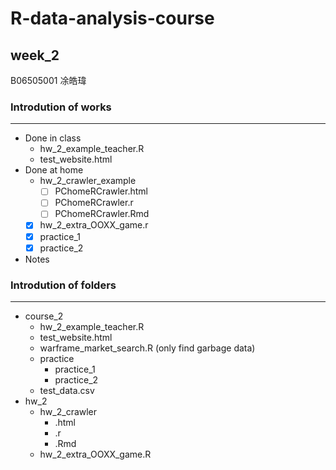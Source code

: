 # R-data-analysis-course

## week_2
B06505001 凃皓瑋

### Introdution of works
---
- Done in class
  - hw_2_example_teacher.R
  - test_website.html
- Done at home
  - hw_2_crawler_example 
      - [ ] PChomeRCrawler.html
      - [ ] PChomeRCrawler.r
      - [ ] PChomeRCrawler.Rmd
  - [x] hw_2_extra_OOXX_game.r
  - [x] practice_1
  - [x] practice_2
- Notes

### Introdution of folders
---
- course_2
    - hw_2_example_teacher.R
    - test_website.html
    - warframe_market_search.R (only find garbage data)
    - practice
        - practice_1
        - practice_2
    - test_data.csv
- hw_2
    - hw_2_crawler
        - .html
        - .r
        - .Rmd
    - hw_2_extra_OOXX_game.R

